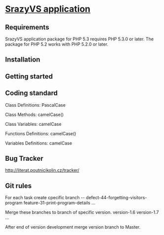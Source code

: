 [SrazyVS application](http://vodni.skauting.cz/srazyvs)
===================================

Requirements
------------

SrazyVS application package for PHP 5.3 requires PHP 5.3.0 or later. The package
for PHP 5.2 works with PHP 5.2.0 or later.

Installation
------------



Getting started
---------------

Coding standard
---------------
Class Definitions:		PascalCase

Class Methods:			camelCase()

Class Variables:		camelCase

Functions Definitions:	camelCase()

Variables Definitions:	camelCase

Bug Tracker
---------------
http://literat.poutnicikolin.cz/tracker/

Git rules
---------------
For each task create cpecific branch
<task-type>-<refs>-<name>
defect-44-forgetting-visitors-program
feature-31-print-program-details
...

Merge these branches to branch of specific version.
version-1.6
version-1.7
...

After end of version development merge version branch to Master.